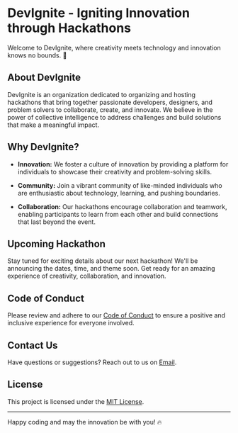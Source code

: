 # DevIgnite - Igniting Innovation through Hackathons

Welcome to DevIgnite, where creativity meets technology and innovation knows no bounds. 🚀

## About DevIgnite

DevIgnite is an organization dedicated to organizing and hosting hackathons that bring together passionate developers, designers, and problem solvers to collaborate, create, and innovate. We believe in the power of collective intelligence to address challenges and build solutions that make a meaningful impact.

## Why DevIgnite?

- **Innovation:** We foster a culture of innovation by providing a platform for individuals to showcase their creativity and problem-solving skills.
  
- **Community:** Join a vibrant community of like-minded individuals who are enthusiastic about technology, learning, and pushing boundaries.

- **Collaboration:** Our hackathons encourage collaboration and teamwork, enabling participants to learn from each other and build connections that last beyond the event.

## Upcoming Hackathon

Stay tuned for exciting details about our next hackathon! We'll be announcing the dates, time, and theme soon. Get ready for an amazing experience of creativity, collaboration, and innovation.

## Code of Conduct

Please review and adhere to our [Code of Conduct](CODE_OF_CONDUCT.md) to ensure a positive and inclusive experience for everyone involved.

## Contact Us

Have questions or suggestions? Reach out to us on [Email](mailto:contact@devignite.tech).

## License

This project is licensed under the [MIT License](LICENSE).

---

Happy coding and may the innovation be with you! 🔥
